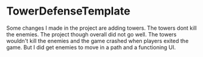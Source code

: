 # TowerDefenseTemplate
 Some changes I made in the project are adding towers. The towers dont kill the enemies. The project though overall did not go well. The towers wouldn't kill the enemies and the game crashed when players exited the game. But I did get enemies to move in a path and a functioning UI.
